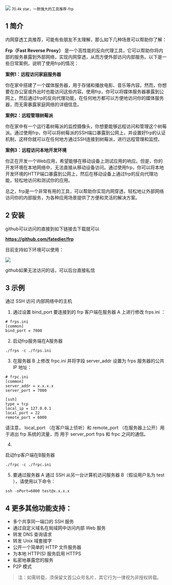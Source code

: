 <img src="/assets/image/230809-frp内网穿透-1.png" style="max-width: 70%; height: auto;">
<small>70.4k star，一款强大的工具推荐-frp</small>

## 1  简介
内网穿透工具推荐，可能有些朋友不太理解，那么如下几种场景可以帮助你了解：

**Frp（Fast Reverse Proxy）** 是一个高性能的反向代理工具，它可以帮助你将内部的服务暴露到外部网络，实现内网穿透，从而方便外部访问内部服务。以下是一些日常案例，说明了使用frp的情况：

**案例1：远程访问家庭服务器**

你在家中搭建了一个媒体服务器，用于存储和播放电影、音乐等内容。然而，你想要在办公室或外出时也能访问这些内容。使用frp，你可以将媒体服务器暴露到公网上，然后通过frp的反向代理功能，在任何地方都可以方便地访问你的媒体服务器，而无需暴露家庭网络的详细信息。

**案例2：远程管理树莓派**

你在家中有一个运行着树莓派的监控摄像头，你想要能够远程访问和管理这个树莓派。通过使用frp，你可以将树莓派的SSH端口暴露到公网上，并设置好frp的认证机制，这样你就可以在任何地方通过SSH连接到树莓派，进行远程管理和监控。

**案例3：远程访问本地开发环境**

你正在开发一个Web应用，希望能够在移动设备上测试应用的响应。但是，你的开发环境在本地网络中，无法直接从移动设备访问。通过使用frp，你可以将本地开发环境的HTTP端口暴露到公网上，然后在移动设备上通过frp的反向代理功能，轻松地访问和测试你的应用。

总之，frp是一个非常有用的工具，可以帮助你实现内网穿透，轻松地让外部网络访问你的内部服务，为各种应用场景提供了方便和灵活的解决方案。

## 2 安装

github可以访问的直接到如下链接去下载就可以

**https://github.com/fatedier/frp**

目前支持如下环境可以使用：

![](/assets/image/230809-frp内网穿透-1.png)


github如果无法访问的话，可以后台直接私信

## 3 示例
通过 SSH 访问 内部网络中的主机

1. 通过设置 bind_port 要连接到的 frp 客户端在服务器 A 上进行修改 frps.ini ：

```
# frps.ini
[common]
bind_port = 7000
```
2. 启动frp服务端在A服务器

```
./frps -c ./frps.ini
```
3. 在服务器 B 上修改 frpc.ini 并将字段 server_addr 设置为 frps 服务器的公共 IP 地址：
```
# frpc.ini
[common]
server_addr = x.x.x.x
server_port = 7000

[ssh]
type = tcp
local_ip = 127.0.0.1
local_port = 22
remote_port = 6000
```
请注意， local_port （在客户端上侦听）和 remote_port （在服务器上公开）用于进出 frp 系统的流量，而 用于 server_port frps 和 frpc 之间的通信。 

4. 
启动frp客户端在B服务器
```
./frpc -c ./frpc.ini
```
5. 要通过服务器 A 通过 SSH 从另一台计算机访问服务器 B（假设用户名为 test ），请使用以下命令：

```
ssh -oPort=6000 test@x.x.x.x
```

## 4 更多其他功能支持：
- 多个共享同一端口的 SSH 服务
- 通过自定义域名在局域网中访问内部 Web 服务
- 转发 DNS 查询请求
- 转发 Unix 域套接字
- 公开一个简单的 HTTP 文件服务器
- 为本地 HTTP(S) 服务启用 HTTPS
- 私密地暴露您的服务
- P2P 模式


>注：如需转载，须保留文首公众号名片，其它行为一律视为非授权转载。